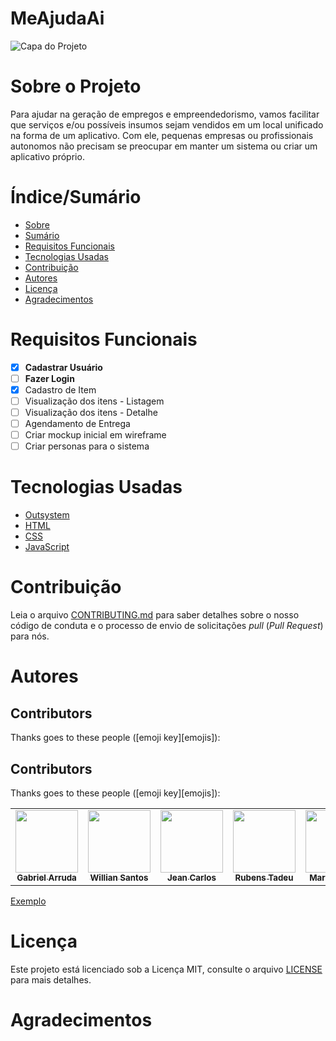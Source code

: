 # MeAjudaAi

![Capa do Projeto](https://picsum.photos/850/280)

# Sobre o Projeto

Para ajudar na geração de empregos e empreendedorismo, vamos facilitar que serviços e/ou possíveis insumos sejam vendidos em um local unificado na forma de um aplicativo. Com ele, pequenas empresas ou profissionais autonomos não precisam se preocupar em manter um sistema ou criar um aplicativo próprio.

# Índice/Sumário

* [Sobre](#sobre-o-projeto)
* [Sumário](#índice/sumário)
* [Requisitos Funcionais](#requisitos-funcionais)
* [Tecnologias Usadas](#tecnologias-usadas)
* [Contribuição](#contribuição)
* [Autores](#autores)
* [Licença](#licença)
* [Agradecimentos](#agradecimentos)


# Requisitos Funcionais 

- [x] **Cadastrar Usuário**
- [ ] **Fazer Login**
- [x] Cadastro de Item
- [ ] Visualização dos itens - Listagem
- [ ] Visualização dos itens - Detalhe
- [ ] Agendamento de Entrega
- [ ] Criar mockup inicial em wireframe
- [ ] Criar personas para o sistema

# Tecnologias Usadas

- [Outsystem](https://outsystems.com/)
- [HTML](https://www.w3schools.com/html/)
- [CSS](https://www.w3schools.com/css/)
- [JavaScript](https://www.w3schools.com/js/)

# Contribuição

Leia o arquivo [CONTRIBUTING.md](CONTRIBUTING.md) para saber detalhes sobre o nosso código de conduta e o processo de envio de solicitações *pull* (*Pull Request*) para nós.

# Autores

## Contributors

Thanks goes to these people ([emoji key][emojis]):

## Contributors

Thanks goes to these people ([emoji key][emojis]):

<!-- ALL-CONTRIBUTORS-LIST:START - Do not remove or modify this section -->
<!-- prettier-ignore-start -->
<!-- markdownlint-disable -->
<table>
  <tr>
    <td align="center"><a href="#"><img src="https://avatars.githubusercontent.com/u/158631?v=4?s=100" width="100px;" alt=""/><br /><sub><b>Gabriel Arruda</b></sub></a><br /></td>
    <td align="center"><a href="#"><img src="https://avatars.githubusercontent.com/u/158631?v=4?s=100" width="100px;" alt=""/><br /><sub><b>Willian Santos</b></sub></a><br /></td>
    <td align="center"><a href="#"><img src="https://avatars.githubusercontent.com/u/158631?v=4?s=100" width="100px;" alt=""/><br /><sub><b>Jean Carlos</b></sub></a><br /></td>
    <td align="center"><a href="#"><img src="https://avatars.githubusercontent.com/u/158631?v=4?s=100" width="100px;" alt=""/><br /><sub><b>Rubens Tadeu</b></sub></a><br /></td>
    <td align="center"><a href="#"><img src="https://avatars.githubusercontent.com/u/158631?v=4?s=100" width="100px;" alt=""/><br /><sub><b>Marcela Silva</b></sub></a><br /></td>
    <td align="center"><a href="#"><img src="https://avatars.githubusercontent.com/u/158631?v=4?s=100" width="100px;" alt=""/><br /><sub><b>Lucas Vilela</b></sub></a><br /></td>
    <td align="center"><a href="#"><img src="https://avatars.githubusercontent.com/u/158631?v=4?s=100" width="100px;" alt=""/><br /><sub><b>Diego</b></sub></a><br /></td>
  </tr>
</table>

<!-- markdownlint-restore -->
<!-- prettier-ignore-end -->

<!-- ALL-CONTRIBUTORS-LIST:END -->
[Exemplo](https://github.com/testing-library/react-testing-library#contributors)

# Licença

Este projeto está licenciado sob a Licença MIT,  consulte o arquivo [LICENSE](LICENSE) para mais detalhes.

# Agradecimentos

